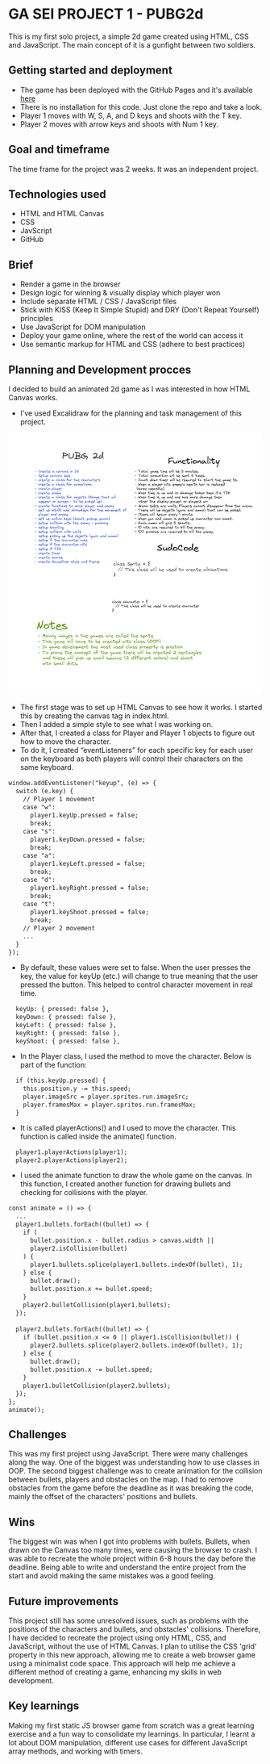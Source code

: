 
# GA SEI PROJECT 1 - PUBG2d

This is my first solo project, a simple 2d game created using HTML, CSS and JavaScript. The main concept of it is a gunfight between two soldiers.

## Getting started and deployment

- The game has been deployed with the GitHub Pages and it's available [here](<https://mehcanic.github.io/project-1/>)
- There is no installation for this code. Just clone the repo and take a look.
- Player 1 moves with W, S, A, and D keys and shoots with the T key.
- Player 2 moves with arrow keys and shoots with Num 1 key.

## Goal and timeframe

The time frame for the project was 2 weeks. It was an independent project.

## Technologies used

- HTML and HTML Canvas
- CSS
- JavScript
- GitHub

## Brief

- Render a game in the browser
- Design logic for winning & visually display which player won
- Include separate HTML / CSS / JavaScript files
- Stick with KISS (Keep It Simple Stupid) and DRY (Don't Repeat Yourself) principles
- Use JavaScript for DOM manipulation
- Deploy your game online, where the rest of the world can access it
- Use semantic markup for HTML and CSS (adhere to best practices)

## Planning and Development procces

I decided to build an animated 2d game as I was interested in how HTML Canvas works.

- I've used Excalidraw for the planning and task management of this project.

![image](./planing.png)

- The first stage was to set up HTML Canvas to see how it works. I started this by creating the canvas tag in index.html.
- Then I added a simple style to see what I was working on.
- After that, I created a class for Player and Player 1 objects to figure out how to move the character.
- To do it, I created “eventListeners” for each specific key for each user on the keyboard as both players will control their characters on the same keyboard.

```JS
window.addEventListener("keyup", (e) => {
  switch (e.key) {
    // Player 1 movement
    case "w":
      player1.keyUp.pressed = false;
      break;
    case "s":
      player1.keyDown.pressed = false;
      break;
    case "a":
      player1.keyLeft.pressed = false;
      break;
    case "d":
      player1.keyRight.pressed = false;
      break;
    case "t":
      player1.keyShoot.pressed = false;
      break;
    // Player 2 movement
    ...
  }
});
```

- By default, these values were set to false. When the user presses the key, the value for keyUp (etc.) will change to true meaning that the user pressed the button. This helped to control character movement in real time.

```JS
  keyUp: { pressed: false },
  keyDown: { pressed: false },
  keyLeft: { pressed: false },
  keyRight: { pressed: false },
  keyShoot: { pressed: false },
```

- In the Player class, I used the method to move the character. Below is part of the function:

```JS
  if (this.keyUp.pressed) {
    this.position.y -= this.speed;
    player.imageSrc = player.sprites.run.imageSrc;
    player.framesMax = player.sprites.run.framesMax;
  }
```

- It is called playerActions() and I used to move the character. This function is called inside the animate() function.

```JS
  player1.playerActions(player1);
  player2.playerActions(player2);
```

- I used the animate function to draw the whole game on the canvas. In this function, I created another function for drawing bullets and checking for collisions with the player.

```JS
const animate = () => {
  ...
  player1.bullets.forEach((bullet) => {
    if (
      bullet.position.x - bullet.radius > canvas.width ||
      player2.isCollision(bullet)
    ) {
      player1.bullets.splice(player1.bullets.indexOf(bullet), 1);
    } else {
      bullet.draw();
      bullet.position.x += bullet.speed;
    }
    player2.bulletCollision(player1.bullets);
  });

  player2.bullets.forEach((bullet) => {
    if (bullet.position.x <= 0 || player1.isCollision(bullet)) {
      player2.bullets.splice(player2.bullets.indexOf(bullet), 1);
    } else {
      bullet.draw();
      bullet.position.x -= bullet.speed;
    }
    player1.bulletCollision(player2.bullets);
  });
};
animate();
```

## Challenges

This was my first project using JavaScript. There were many challenges along the way. One of the biggest was understanding how to use classes in OOP. The second biggest challenge was to create animation for the collision between bullets, players and obstacles on the map. I had to remove obstacles from the game before the deadline as it was breaking the code, mainly the offset of the characters' positions and bullets.

## Wins

The biggest win was when I got into problems with bullets. Bullets, when drawn on the Canvas too many times, were causing the browser to crash. I was able to recreate the whole project within 6-8 hours the day before the deadline. Being able to write and understand the entire project from the start and avoid making the same mistakes was a good feeling.

## Future improvements

This project still has some unresolved issues, such as problems with the positions of the characters and bullets, and obstacles' collisions. Therefore, I have decided to recreate the project using only HTML, CSS, and JavaScript, without the use of HTML Canvas. I plan to utilise the CSS 'grid' property in this new approach, allowing me to create a web browser game using a minimalist code space. This approach will help me achieve a different method of creating a game, enhancing my skills in web development.

## Key learnings

Making my first static JS browser game from scratch was a great learning exercise and a fun way to consolidate my learnings. In particular, I learnt a lot about DOM manipulation, different use cases for different JavaScript array methods, and working with timers.